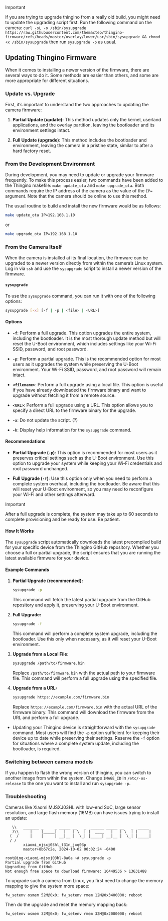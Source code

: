 > [!IMPORTANT]
> If you are trying to upgrade thingino from a really old build, you might need to update the upgrading script first.
> Run the following command on the camera:
> `curl -sL -o /sbin/sysupgrade https://raw.githubusercontent.com/themactep/thingino-firmware/refs/heads/master/overlay/lower/usr/sbin/sysupgrade && chmod +x /sbin/sysupgrade`
> then run `sysupgrade -p` as usual.

## Updating Thingino Firmware

When it comes to installing a newer version of the firmware, there are several ways to do it. Some methods are easier than others, and some are more appropriate for different situations.

### Update vs. Upgrade

First, it’s important to understand the two approaches to updating the camera firmware:

1. **Partial Update (update):** This method updates only the kernel, userland applications, and the overlay partition, leaving the bootloader and its environment settings intact.

2. **Full Update (upgrade):** This method includes the bootloader and environment, leaving the camera in a pristine state, similar to after a hard factory reset.

### From the Development Environment

During development, you may need to update or upgrade your firmware frequently. To make this process easier, two commands have been added to the Thingino makefile: `make update_ota` and `make upgrade_ota`. Both commands require the IP address of the camera as the value of the `IP=` argument. Note that the camera should be online to use this method.

The usual routine to build and install the new firmware would be as follows:

```sh
make update_ota IP=192.168.1.10
```

or

```sh
make upgrade_ota IP=192.168.1.10
```

### From the Camera Itself

When the camera is installed at its final location, the firmware can be upgraded to a newer version directly from within the camera’s Linux system. Log in via `ssh` and use the `sysupgrade` script to install a newer version of the firmware.

#### `sysupgrade`

To use the `sysupgrade` command, you can run it with one of the following options:

```sh
sysupgrade [-x] [-f | -p | <file> | <URL>]
```

#### Options

- **`-f`**: Perform a full upgrade. This option upgrades the entire system, including the bootloader. It is the most thorough update method but will reset the U-Boot environment, which includes settings like your Wi-Fi SSID, password, and root password.

- **`-p`**: Perform a partial upgrade. This is the recommended option for most users as it upgrades the system while preserving the U-Boot environment. Your Wi-Fi SSID, password, and root password will remain intact.

- **`<filename>`**: Perform a full upgrade using a local file. This option is useful if you have already downloaded the firmware binary and want to upgrade without fetching it from a remote source.

- **`<URL>`**: Perform a full upgrade using a URL. This option allows you to specify a direct URL to the firmware binary for the upgrade.

- **`-x`**: Do not update the script. (?)

- **`-h`**: Display help information for the `sysupgrade` command.

#### Recommendations

- **Partial Upgrade (`-p`)**: This option is recommended for most users as it preserves critical settings such as the U-Boot environment. Use this option to upgrade your system while keeping your Wi-Fi credentials and root password unchanged.

- **Full Upgrade (`-f`)**: Use this option only when you need to perform a complete system overhaul, including the bootloader. Be aware that this will reset your U-Boot environment, so you may need to reconfigure your Wi-Fi and other settings afterward.

> [!IMPORTANT]
> After a full upgrade is complete, the system may take up to 60 seconds to complete provisioning and be ready for use.  Be patient.

#### How It Works

The `sysupgrade` script automatically downloads the latest precompiled build for your specific device from the Thingino GitHub repository. Whether you choose a full or partial upgrade, the script ensures that you are running the latest available firmware for your device.

#### Example Commands

1. **Partial Upgrade (recommended):**
   ```sh
   sysupgrade -p
   ```
   This command will fetch the latest partial upgrade from the GitHub repository and apply it, preserving your U-Boot environment.

2. **Full Upgrade:**
   ```sh
   sysupgrade -f
   ```
   This command will perform a complete system upgrade, including the bootloader. Use this only when necessary, as it will reset your U-Boot environment.

3. **Upgrade from a Local File:**
   ```sh
   sysupgrade /path/to/firmware.bin
   ```
   Replace `/path/to/firmware.bin` with the actual path to your firmware file. This command will perform a full upgrade using the specified file.

4. **Upgrade from a URL:**
   ```sh
   sysupgrade https://example.com/firmware.bin
   ```
   Replace `https://example.com/firmware.bin` with the actual URL of the firmware binary. This command will download the firmware from the URL and perform a full upgrade.

- Updating your Thingino device is straightforward with the `sysupgrade` command. Most users will find the `-p` option sufficient for keeping their device up to date while preserving their settings. Reserve the `-f` option for situations where a complete system update, including the bootloader, is required.


### Switching between camera models

If you happen to flash the wrong version of thingino, you can switch to another image from within the system. Change `IMAGE_ID` in `/etc/-os-release` to the one you want to install and run `sysupgrade -p`.


### Troubleshooting

Cameras like Xiaomi MJSXJ03HL with low-end SoC, large sensor resolution, and large flash memory (16MB) can have issues trying to install an update:

```
   \\   _______ _     _ _____ __   _  ______ _____ __   _  _____
   )\\     |    |_____|   |   | \  | |  ____   |   | \  | |     |
  (  /     |    |     | __|__ |  \_| |_____| __|__ |  \_| |_____|
  / /
        xiaomi_mjsxj03hl_t31n_jxq03p
        master+8b67c2e, 2024-10-02 00:02:24 -0400

root@ing-xiaomi-mjsxj03hl-8a0a ~# sysupgrade -p
Partial upgrade from GitHub
Upgrading from GitHub
Not enough free space to download firmware: 16449536 > 13631488
```

To upgrade such a camera from Linux, you first need to change the memory mapping to give the system more space:

```
fw_setenv osmem 52M@0x0; fw_setenv rmem 12M@0x3400000; reboot
```

Then do the upgrade and reset the memory mapping back:

```
fw_setenv osmem 32M@0x0; fw_setenv rmem 32M@0x2000000; reboot
```
